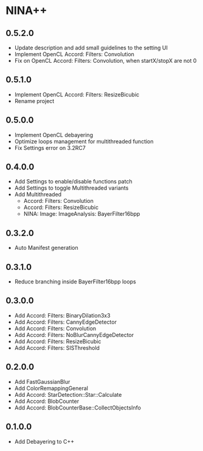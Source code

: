 ﻿# NINA++

## 0.5.2.0
- Update description and add small guidelines to the setting UI
- Implement OpenCL Accord: Filters: Convolution
- Fix on OpenCL Accord: Filters: Convolution, when startX/stopX are not 0

## 0.5.1.0
- Implement OpenCL Accord: Filters: ResizeBicubic
- Rename project

## 0.5.0.0
- Implement OpenCL debayering
- Optimize loops management for multithreaded function
- Fix Settings error on 3.2RC7

## 0.4.0.0
- Add Settings to enable/disable functions patch
- Add Settings to toggle Multithreaded variants
- Add Multithreaded
    - Accord: Filters: Convolution
    - Accord: Filters: ResizeBicubic
	- NINA: Image: ImageAnalysis: BayerFilter16bpp

## 0.3.2.0
- Auto Manifest generation

## 0.3.1.0
- Reduce branching inside BayerFilter16bpp loops

## 0.3.0.0
- Add Accord: Filters: BinaryDilation3x3
- Add Accord: Filters: CannyEdgeDetector
- Add Accord: Filters: Convolution
- Add Accord: Filters: NoBlurCannyEdgeDetector
- Add Accord: Filters: ResizeBicubic
- Add Accord: Filters: SISThreshold

## 0.2.0.0
- Add FastGaussianBlur
- Add ColorRemappingGeneral
- Add Accord: StarDetection::Star::Calculate
- Add Accord: BlobCounter
- Add Accord: BlobCounterBase::CollectObjectsInfo

## 0.1.0.0
- Add Debayering to C++
